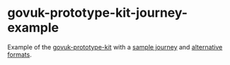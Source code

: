 # govuk-prototype-kit-journey-example

Example of the [govuk-prototype-kit](https://prototype-kit.service.gov.uk/docs/) with a [sample journey](https://github.com/htmlandbacon/govuk-prototype-kit-journey-plugin) and [alternative formats](https://github.com/dwp/alternative-formats-files-prototype).